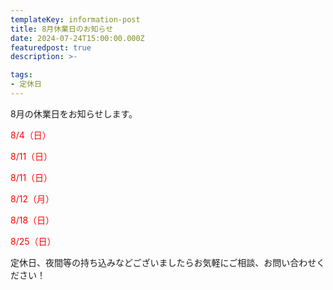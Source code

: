 ```yaml
---
templateKey: information-post
title: 8月休業日のお知らせ
date: 2024-07-24T15:00:00.000Z
featuredpost: true
description: >-

tags:
- 定休日
---
```


8月の休業日をお知らせします。

<span style="color: red;">8/4（日）</span>

<span style="color: red;">8/11（日）</span>

<span style="color: red;">8/11（日）</span>

<span style="color: red;">8/12（月）</span>

<span style="color: red;">8/18（日）</span>

<span style="color: red;">8/25（日）</span>



定休日、夜間等の持ち込みなどございましたらお気軽にご相談、お問い合わせください！

